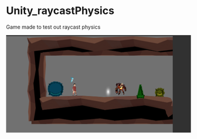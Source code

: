 # Unity_raycastPhysics
<p>Game made to test out raycast physics</p>
<img src="https://github.com/olesgedz/Unity_raycastPhysics/blob/master/screens/sceen1.png?raw=false"/>
